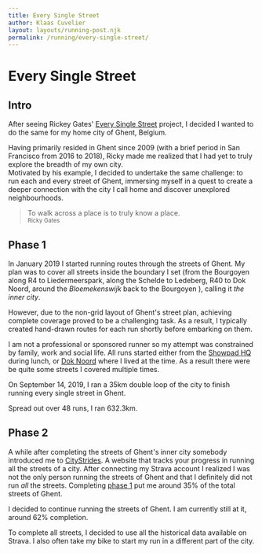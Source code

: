 ```yaml
---
title: Every Single Street
author: Klaas Cuvelier
layout: layouts/running-post.njk
permalink: /running/every-single-street/
---
```


# Every Single Street




## Intro

After seeing Rickey Gates' [Every Single Street](https://www.everysinglestreet.com/) project, I decided I wanted to do the same for my home city of Ghent, Belgium.

Having primarily resided in Ghent since 2009 (with a brief period in San Francisco from 2016 to 2018), Ricky made me realized that I had yet to truly explore the breadth of my own city. <br >
Motivated by his example, I decided to undertake the same challenge: to run each and every street of Ghent, immersing myself in a quest to create a deeper connection with the city I call home and discover unexplored neighbourhoods.

> To walk across a place is to truly know a place.
> <br/> <small>Ricky Gates</small>
> 


## Phase 1
In January 2019 I started running routes through the streets of Ghent. My plan was to cover all streets inside the boundary I set (from the Bourgoyen along R4 to Liedermeerspark, along the Schelde to Ledeberg, R40 to Dok Noord, around the _Bloemekenswijk_ back to the Bourgoyen ), calling it _the inner city_.

However, due to the non-grid layout of Ghent's street plan, achieving complete coverage proved to be a challenging task. As a result, I typically created hand-drawn routes for each run shortly before embarking on them.

I am not a professional or sponsored runner so my attempt was constrained by family, work and social life. All runs started either from the [Showpad HQ](https://showpad.com) during lunch, or [Dok Noord](https://www.google.com/maps/search/gent+dok+noord/) where I lived at the time. 
As a result there were be quite some streets I covered multiple times.  

On September 14, 2019, I ran a 35km double loop of the city to finish running every single street in Ghent. 

Spread out over 48 runs, I ran 632.3km.

## Phase 2 
A while after completing the streets of Ghent's inner city somebody introduced me to [CityStrides](https://citystrides.com). A website that tracks your progress in running all the streets of a city.
After connecting my Strava account I realized I was not the only person running the streets of Ghent and that I definitely did not run _all_ the streets. Completing [phase 1](#phase-1) put me around 35% of the total streets of Ghent.

I decided to continue running the streets of Ghent. I am currently still at it, around 62% completion.

To complete all streets, I decided to use all the historical data available on Strava. I also often take my bike to start my run in a different part of the city.



[//]: # ()
[//]: # (## Planning)

[//]: # ()
[//]: # (The street plan of Ghent is not a grid like San Francisco's. Covering every single street is not as straightforward as on a grid-based street plan.)

[//]: # ()
[//]: # ()
[//]: # (Currently I am planning my routes using the [Strava]&#40;https://strava.com&#41; route builder in combination with the map above to see which streets I've covered. On the road I use [BikeGPX]&#40;https://bikegpx.com/&#41; for running the actual route.)

